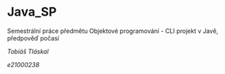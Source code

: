 # Java_SP
Semestrální práce předmětu Objektové programování - CLI projekt v Javě, předpověď počasí

*Tobiáš Tláskal*

*e21000238*
